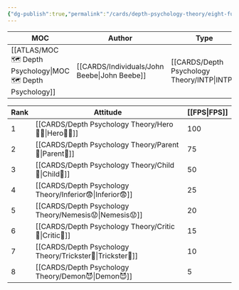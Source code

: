 ```yaml
---
{"dg-publish":true,"permalink":"/cards/depth-psychology-theory/eight-function-model/","created":"2023-04-23T10:55:01.771+02:00","updated":"2023-04-23T11:18:08.561+02:00"}
---
```


| MOC                                                             | Author                                          | Type                                            | Reference                                                                                                        |
| --------------------------------------------------------------- | ----------------------------------------------- | ----------------------------------------------- | ---------------------------------------------------------------------------------------------------------------- |
| [[ATLAS/MOC 🗺️ Depth Psychology\|MOC 🗺️ Depth Psychology]] | [[CARDS/Individuals/John Beebe\|John Beebe]] | [[CARDS/Depth Psychology Theory/INTP\|INTP]] | [[SOURCES/Contents/Energies and Patterns in Psychological Type\|Energies and Patterns in Psychological Type]] |


| Rank | Attitude       | [[FPS\|FPS]] |
| ---- | -------------- | --- |
| 1    | [[CARDS/Depth Psychology Theory/Hero🦸‍♂️\|Hero🦸‍♂️]]  | 100 |
| 2    | [[CARDS/Depth Psychology Theory/Parent🤨\|Parent🤨]]   | 75  |
| 3    | [[CARDS/Depth Psychology Theory/Child👼\|Child👼]]    | 50  |
| 4    | [[CARDS/Depth Psychology Theory/Inferior😨\|Inferior😨]] | 25  |
| 5    | [[CARDS/Depth Psychology Theory/Nemesis😟\|Nemesis😟]]               | 20    |
| 6    | [[CARDS/Depth Psychology Theory/Critic🤔\|Critic🤔]]               | 15    |
| 7    | [[CARDS/Depth Psychology Theory/Trickster🤡\|Trickster🤡]]               | 10    |
| 8     | [[CARDS/Depth Psychology Theory/Demon😈\|Demon😈]]               | 5    |
